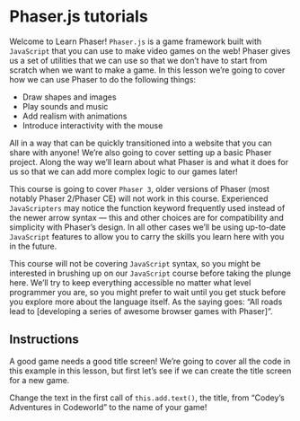 # Phaser.js tutorials

Welcome to Learn Phaser! `Phaser.js` is a game framework built with `JavaScript` that you can use to make video games on the web! Phaser gives us a set of utilities that we can use so that we don’t have to start from scratch when we want to make a game. In this lesson we’re going to cover how we can use Phaser to do the following things:

* Draw shapes and images
* Play sounds and music
* Add realism with animations
* Introduce interactivity with the mouse

All in a way that can be quickly transitioned into a website that you can share with anyone! We’re also going to cover setting up a basic Phaser project. Along the way we’ll learn about what Phaser is and what it does for us so that we can add more complex logic to our games later!

This course is going to cover `Phaser 3`, older versions of Phaser (most notably Phaser 2/Phaser CE) will not work in this course. Experienced `JavaScripters` may notice the function keyword frequently used instead of the newer arrow syntax — this and other choices are for compatibility and simplicity with Phaser’s design. In all other cases we’ll be using up-to-date `JavaScript` features to allow you to carry the skills you learn here with you in the future.

This course will not be covering `JavaScript` syntax, so you might be interested in brushing up on our `JavaScript` course before taking the plunge here. We’ll try to keep everything accessible no matter what level programmer you are, so you might prefer to wait until you get stuck before you explore more about the language itself. As the saying goes: “All roads lead to [developing a series of awesome browser games with Phaser]”.

## Instructions

A good game needs a good title screen! We’re going to cover all the code in this example in this lesson, but first let’s see if we can create the title screen for a new game.

Change the text in the first call of `this.add.text()`, the title, from “Codey’s Adventures in Codeworld” to the name of your game!